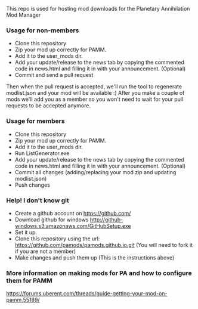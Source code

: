 This repo is used for hosting mod downloads for the Planetary Annihilation Mod Manager

### Usage for non-members

- Clone this repository
- Zip your mod up correctly for PAMM.
- Add it to the user_mods dir.
- Add your update/release to the news tab by copying the commented code in news.html and filling it in with your announcement. (Optional)
- Commit and send a pull request

Then when the pull request is accepted, we'll run the tool to regenerate modlist.json and your mod will be available :) After you make a couple of mods we'll add you as a member so you won't need to wait for your pull requests to be accepted anymore.

### Usage for members

- Clone this repository
- Zip your mod up correctly for PAMM.
- Add it to the user_mods dir.
- Run ListGenerator.exe
- Add your update/release to the news tab by copying the commented code in news.html and filling it in with your announcement. (Optional)
- Commit all changes (adding/replacing your mod zip and updating modlist.json)
- Push changes

### Help! I don't know git

- Create a github account on https://github.com/
- Download github for windows http://github-windows.s3.amazonaws.com/GitHubSetup.exe
- Set it up.
- Clone this repository using the url: https://github.com/pamods/pamods.github.io.git (You will need to fork it if you are not a member)
- Make changes and push them up (This is the instructions above)


### More information on making mods for PA and how to configure them for PAMM
https://forums.uberent.com/threads/guide-getting-your-mod-on-pamm.55189/
